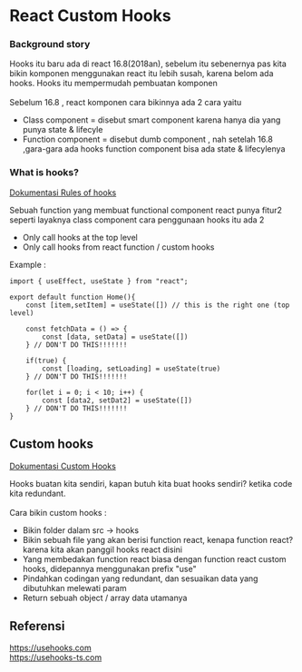 # React Custom Hooks

### Background story
Hooks itu baru ada di react 16.8(2018an), sebelum itu sebenernya pas kita bikin komponen menggunakan react itu lebih susah, karena belom ada hooks. Hooks itu mempermudah pembuatan komponen
<br>
<br>
Sebelum 16.8 , react komponen cara bikinnya ada 2 cara yaitu
- Class component = disebut smart component karena hanya dia yang punya state & lifecyle
- Function component = disebut dumb component , nah setelah 16.8 ,gara-gara ada hooks function component bisa ada state & lifecylenya

### What is hooks?
[Dokumentasi Rules of hooks](https://react.dev/warnings/invalid-hook-call-warning)

Sebuah function yang membuat functional component react punya fitur2 seperti layaknya class component
cara penggunaan hooks itu ada 2
- Only call hooks at the top level
- Only call hooks from react function / custom hooks

Example : 
```
import { useEffect, useState } from "react";

export default function Home(){
    const [item,setItem] = useState([]) // this is the right one (top level)

    const fetchData = () => {
        const [data, setData] = useState([])
    } // DON'T DO THIS!!!!!!!

    if(true) {
        const [loading, setLoading] = useState(true)
    } // DON'T DO THIS!!!!!!!

    for(let i = 0; i < 10; i++) {
        const [data2, setDat2] = useState([])
    } // DON'T DO THIS!!!!!!!
}
```

## Custom hooks
[Dokumentasi Custom Hooks](https://react.dev/learn/reusing-logic-with-custom-hooks)

Hooks buatan kita sendiri, kapan butuh kita buat hooks sendiri? ketika code kita redundant.
<br>
<br>
Cara bikin custom hooks :
- Bikin folder dalam src -> hooks
- Bikin sebuah file yang akan berisi function react, kenapa function react? karena kita akan panggil hooks react disini
- Yang membedakan function react biasa dengan function react custom hooks, didepannya menggunakan prefix "use"
- Pindahkan codingan yang redundant, dan sesuaikan data yang dibutuhkan melewati param
- Return sebuah object / array data utamanya


## Referensi
https://usehooks.com
<br>
https://usehooks-ts.com
